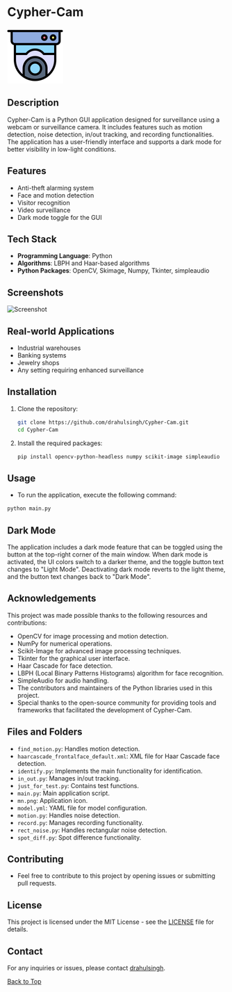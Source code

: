# Cypher-Cam

![Cypher-Cam](mn.png)

## Description

Cypher-Cam is a Python GUI application designed for surveillance using a webcam or surveillance camera. It includes features such as motion detection, noise detection, in/out tracking, and recording functionalities. The application has a user-friendly interface and supports a dark mode for better visibility in low-light conditions.

## Features

- Anti-theft alarming system
- Face and motion detection
- Visitor recognition
- Video surveillance
- Dark mode toggle for the GUI

## Tech Stack

- **Programming Language**: Python
- **Algorithms**: LBPH and Haar-based algorithms
- **Python Packages**: OpenCV, Skimage, Numpy, Tkinter, simpleaudio

## Screenshots
![Screenshot](https://github.com/drahulsingh/Cypher-Cam/assets/76787888/7f16c4ff-4081-412c-9f36-9cbcdc09cc11)

## Real-world Applications

- Industrial warehouses
- Banking systems
- Jewelry shops
- Any setting requiring enhanced surveillance

## Installation

1. Clone the repository:
   ```bash
   git clone https://github.com/drahulsingh/Cypher-Cam.git
   cd Cypher-Cam
   ```

2. Install the required packages:
   ```bash
   pip install opencv-python-headless numpy scikit-image simpleaudio
   ```

## Usage
- To run the application, execute the following command:

```bash
python main.py
```

## Dark Mode
The application includes a dark mode feature that can be toggled using the button at the top-right corner of the main window. When dark mode is activated, the UI colors switch to a darker theme, and the toggle button text changes to "Light Mode". Deactivating dark mode reverts to the light theme, and the button text changes back to "Dark Mode".

## Acknowledgements

This project was made possible thanks to the following resources and contributions:
- OpenCV for image processing and motion detection.
- NumPy for numerical operations.
- Scikit-Image for advanced image processing techniques.
- Tkinter for the graphical user interface.
- Haar Cascade for face detection.
- LBPH (Local Binary Patterns Histograms) algorithm for face recognition.
- SimpleAudio for audio handling.
- The contributors and maintainers of the Python libraries used in this project.
- Special thanks to the open-source community for providing tools and frameworks that facilitated the development of Cypher-Cam.

## Files and Folders
- `find_motion.py`: Handles motion detection.
- `haarcascade_frontalface_default.xml`: XML file for Haar Cascade face detection.
- `identify.py`: Implements the main functionality for identification.
- `in_out.py`: Manages in/out tracking.
- `just_for_test.py`: Contains test functions.
- `main.py`: Main application script.
- `mn.png`: Application icon.
- `model.yml`: YAML file for model configuration.
- `motion.py`: Handles noise detection.
- `record.py`: Manages recording functionality.
- `rect_noise.py`: Handles rectangular noise detection.
- `spot_diff.py`: Spot difference functionality.

## Contributing
- Feel free to contribute to this project by opening issues or submitting pull requests.

## License
This project is licensed under the MIT License - see the [LICENSE](LICENSE) file for details.

## Contact
For any inquiries or issues, please contact [drahulsingh](https://github.com/drahulsingh).

[Back to Top](#Cypher-Cam)

